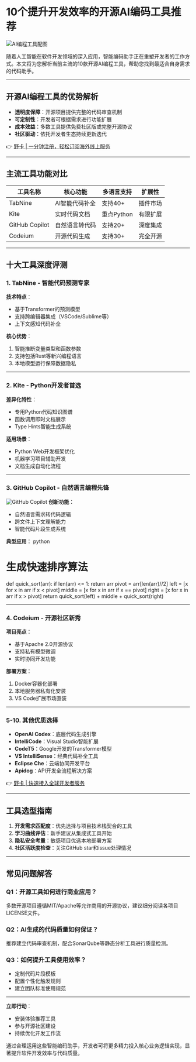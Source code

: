 # 10个提升开发效率的开源AI编码工具推荐

![AI编程工具配图](https://via.placeholder.com/800x400)

随着人工智能在软件开发领域的深入应用，智能编码助手正在重塑开发者的工作方式。本文将为您解析当前主流的10款开源AI编程工具，帮助您找到最适合自身需求的代码助手。

---

## 开源AI编程工具的优势解析
- **透明度保障**：开源项目提供完整的代码审查机制
- **可定制性**：开发者可根据需求进行功能扩展
- **成本效益**：多数工具提供免费社区版或完整开源协议
- **社区驱动**：依托开发者生态持续更新迭代

👉 [野卡 | 一分钟注册，轻松订阅海外线上服务](https://bbtdd.com/yeka)

---

## 主流工具功能对比
| 工具名称       | 核心功能                     | 多语言支持 | 扩展性       |
|----------------|------------------------------|------------|--------------|
| TabNine        | AI智能代码补全               | 支持40+    | 插件市场     |
| Kite           | 实时代码文档                 | 重点Python | 有限扩展     |
| GitHub Copilot | 自然语言转代码               | 支持20+    | 深度集成     |
| Codeium        | 开源代码生成                 | 支持30+    | 完全开源     |

---

## 十大工具深度评测

### 1. TabNine - 智能代码预测专家
**技术特点**：
- 基于Transformer的预测模型
- 支持跨编辑器集成（VSCode/Sublime等）
- 上下文感知代码补全

**核心优势**：
1. 智能推断变量类型和函数参数
2. 支持包括Rust等新兴编程语言
3. 本地模型运行保障数据隐私

---

### 2. Kite - Python开发者首选
**差异化特性**：
- 专用Python代码知识图谱
- 函数调用即时文档展示
- Type Hints智能生成系统

**适用场景**：
- Python Web开发框架优化
- 机器学习项目辅助开发
- 文档生成自动化流程

---

### 3. GitHub Copilot - 自然语言编程先锋
![GitHub Copilot](https://via.placeholder.com/400x200)
**创新功能**：
- 自然语言需求转代码逻辑
- 跨文件上下文理解能力
- 智能代码片段生成系统

**典型应用**：
python
# 生成快速排序算法
def quick_sort(arr):
    if len(arr) <= 1:
        return arr
    pivot = arr[len(arr)//2]
    left = [x for x in arr if x < pivot]
    middle = [x for x in arr if x == pivot]
    right = [x for x in arr if x > pivot]
    return quick_sort(left) + middle + quick_sort(right)


---

### 4. Codeium - 开源社区新秀
**项目亮点**：
- 基于Apache 2.0开源协议
- 支持私有模型微调
- 实时协同开发功能

**部署方案**：
1. Docker容器化部署
2. 本地服务器私有化安装
3. VS Code扩展市场直装

---

### 5-10. 其他优质选择
- **OpenAI Codex**：底层代码生成引擎
- **IntelliCode**：Visual Studio智能扩展
- **CodeT5**：Google开发的Transformer模型
- **VS IntelliSense**：经典代码补全工具
- **Eclipse Che**：云端协同开发平台
- **Apidog**：API开发全流程解决方案

👉 [野卡 | 快速接入全球开发者服务](https://bbtdd.com/yeka)

---

## 工具选型指南
1. **开发需求匹配度**：优先选择与项目技术栈契合的工具
2. **学习曲线评估**：新手建议从集成式工具开始
3. **隐私安全考量**：敏感项目优选本地部署方案
4. **社区活跃度检查**：关注GitHub star和issue处理情况

---

## 常见问题解答

### Q1：开源工具如何进行商业应用？
多数开源项目遵循MIT/Apache等允许商用的开源协议，建议细分阅读各项目LICENSE文件。

### Q2：AI生成的代码质量如何保证？
推荐建立代码审查机制，配合SonarQube等静态分析工具进行质量检测。

### Q3：如何提升工具使用效率？
- 定制代码片段模板
- 配置个性化触发规则
- 建立团队标准使用规范

---

**立即行动**：
- 安装体验推荐工具
- 参与开源社区建设
- 持续优化开发工作流

通过合理运用这些智能编码助手，开发者可将更多精力投入核心业务逻辑实现，显著提升软件开发效率与代码质量。